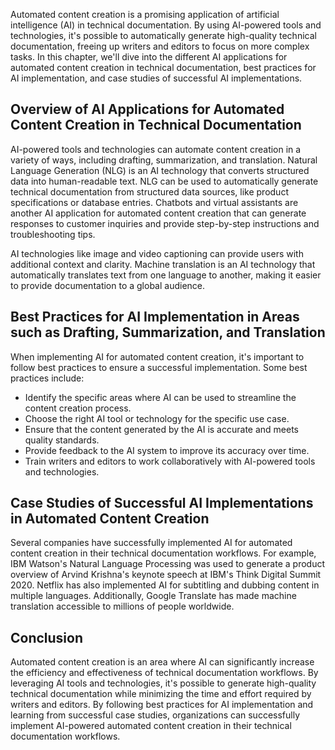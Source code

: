 
Automated content creation is a promising application of artificial intelligence (AI) in technical documentation. By using AI-powered tools and technologies, it's possible to automatically generate high-quality technical documentation, freeing up writers and editors to focus on more complex tasks. In this chapter, we'll dive into the different AI applications for automated content creation in technical documentation, best practices for AI implementation, and case studies of successful AI implementations.

Overview of AI Applications for Automated Content Creation in Technical Documentation
-------------------------------------------------------------------------------------

AI-powered tools and technologies can automate content creation in a variety of ways, including drafting, summarization, and translation. Natural Language Generation (NLG) is an AI technology that converts structured data into human-readable text. NLG can be used to automatically generate technical documentation from structured data sources, like product specifications or database entries. Chatbots and virtual assistants are another AI application for automated content creation that can generate responses to customer inquiries and provide step-by-step instructions and troubleshooting tips.

AI technologies like image and video captioning can provide users with additional context and clarity. Machine translation is an AI technology that automatically translates text from one language to another, making it easier to provide documentation to a global audience.

Best Practices for AI Implementation in Areas such as Drafting, Summarization, and Translation
----------------------------------------------------------------------------------------------

When implementing AI for automated content creation, it's important to follow best practices to ensure a successful implementation. Some best practices include:

* Identify the specific areas where AI can be used to streamline the content creation process.
* Choose the right AI tool or technology for the specific use case.
* Ensure that the content generated by the AI is accurate and meets quality standards.
* Provide feedback to the AI system to improve its accuracy over time.
* Train writers and editors to work collaboratively with AI-powered tools and technologies.

Case Studies of Successful AI Implementations in Automated Content Creation
---------------------------------------------------------------------------

Several companies have successfully implemented AI for automated content creation in their technical documentation workflows. For example, IBM Watson's Natural Language Processing was used to generate a product overview of Arvind Krishna's keynote speech at IBM's Think Digital Summit 2020. Netflix has also implemented AI for subtitling and dubbing content in multiple languages. Additionally, Google Translate has made machine translation accessible to millions of people worldwide.

Conclusion
----------

Automated content creation is an area where AI can significantly increase the efficiency and effectiveness of technical documentation workflows. By leveraging AI tools and technologies, it's possible to generate high-quality technical documentation while minimizing the time and effort required by writers and editors. By following best practices for AI implementation and learning from successful case studies, organizations can successfully implement AI-powered automated content creation in their technical documentation workflows.
